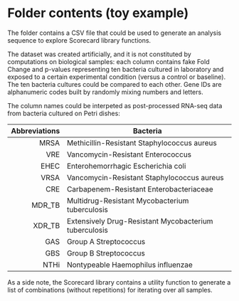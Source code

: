 # Folder contents (toy example)

The folder contains a CSV file that could be used to generate an analysis sequence to explore Scorecard library functions.

The dataset was created artificially, and it is not constituted by computations on biological samples: each column contains fake Fold Change and p-values representing ten bacteria cultured in laboratory and exposed to a certain experimental condition (versus a control or baseline). The ten bacteria cultures could be compared to each other. Gene IDs are alphanumeric codes built by randomly mixing numbers and letters.

The column names could be interpeted as post-processed RNA-seq data from bacteria cultured on Petri dishes:

| Abbreviations | Bacteria |
|-----:|---------------|
|MRSA| Methicillin-Resistant Staphylococcus aureus|
|VRE| Vancomycin-Resistant Enterococcus|
|EHEC| Enterohemorrhagic Escherichia coli|
|VRSA| Vancomycin-Resistant Staphylococcus aureus|
|CRE| Carbapenem-Resistant Enterobacteriaceae|
|MDR_TB | Multidrug-Resistant Mycobacterium tuberculosis|
|XDR_TB | Extensively Drug-Resistant Mycobacterium tuberculosis|
|GAS| Group A Streptococcus|
|GBS| Group B Streptococcus|
|NTHi| Nontypeable Haemophilus influenzae|

As a side note, the Scorecard library contains a utility function to generate a list of combinations (without repetitions) for iterating over all samples.
